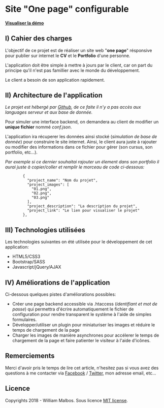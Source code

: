 
Site "One page" configurable  
========================================

#### [Visualiser la démo](https://wmalbos.github.io)


I) Cahier des charges
-------

L'objectif de ce projet est de réaliser un site web "**one page**" résponsive pour publier sur internet le **CV** et le **Portfolio** d'une personne. 

L'application doit être simple à mettre à jours par le client, car on part du principe qu'il n'est pas famillier avec le monde du développement.

Le client a besoin de son application rapidement.
 

II) Architecture de l'application
-------

*Le projet est hébergé par [Github](https://github.com/), de ce faite il n'y a pas accès aux languages serveur et aux base de donnée.* 

Pour simuler une interface backend, on demandera au client de modifier un **unique fichier** nommé *conf.json*.

L'application ira récuperer les données ainsi stocké (*simulation de base de donnée*) pour construire le site internet. Ainsi, le client aura juste à rajouter ou modifier des informations dans ce fichier pour gérer (son cursus, son portfolio, etc...). 

*Par exemple si ce dernier souhaitai rajouter un élement dans son portfolio il aurai juste à copier/coller et remplir le morceau de code ci-dessous:*


            {
              "project_name": "Nom du projet",             
              "project_images": [
                "01.png",
                "02.png",
                "03.png"
              ],
              "project_description": "La description du projet",
              "project_link": "Le lien pour visualiser le projet"
            },
 
 
III) Technologies utilisées
-------

Les technologies suivantes on été utilisée pour le développement de cet application:

* HTML5/CSS3
* Bootstrap/SASS
* Javascript/jQuery/AJAX


IV) Améliorations de l'application
-------

Ci-dessous quelques pistes d'améliorations possibles:
    
* Créer une page backend accessible via .htaccess (*identifiant et mot de passe*) qui permettra d'écrire automatiquement le fichier de configuration pour rendre transparent le système à l'aide de simples formulaires.
* Développer/utiliser un plugin pour miniaturiser les images et réduire le temps de chargement de la page
* Charger les images de manière asynchrones pour accélerer le temps de chargement de la page et faire patienter le visiteur à l'aide d'icônes.


Remerciements
-------

Merci d'avoir pris le temps de lire cet article, n'hesitez pas si vous avez des questions à me contacter via [Facebook](https://www.facebook.com/wmalbos) / [Twitter](https://twitter.com/wmalbos), mon adresse email, etc...


Licence
-------

Copyrights 2018 - William Malbos.
Sous licence [MIT license](https://github.com/wmalbos/Small_Carousel/blob/master/LICENSE).